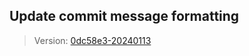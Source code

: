 ## Update commit message formatting
> Version: [0dc58e3-20240113](https://github.com/pascalhuerten/isy-qm-discord-bot/commit/0dc58e3831165a7bcca0ed862fe6bf5569304ce8)

